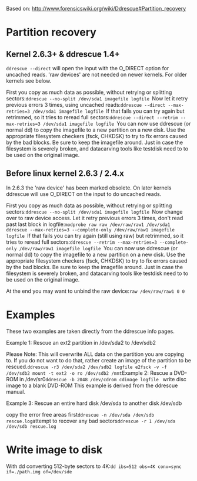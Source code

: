 Based on:
http://www.forensicswiki.org/wiki/Ddrescue#Partition_recovery

# Partition recovery

## Kernel 2.6.3+ & ddrescue 1.4+ 
`ddrescue --direct` will open the input with the O_DIRECT option for uncached reads. 'raw devices' are not needed on newer kernels. For older kernels see below.

First you copy as much data as possible, without retrying or splitting sectors:`
ddrescue --no-split /dev/sda1 imagefile logfile 
`Now let it retry previous errors 3 times, using uncached reads:`
ddrescue --direct --max-retries=3 /dev/sda1 imagefile logfile 
`If that fails you can try again but retrimmed, so it tries to reread full sectors:`
ddrescue --direct --retrim --max-retries=3 /dev/sda1 imagefile logfile 
`You can now use ddrescue (or normal dd) to copy the imagefile to a new partition on a new disk. Use the appropriate filesystem checkers (fsck, CHKDSK) to try to fix errors caused by the bad blocks. Be sure to keep the imagefile around. Just in case the filesystem is severely broken, and datacarving tools like testdisk need to to be used on the original image.

## Before linux kernel 2.6.3 / 2.4.x
In 2.6.3 the 'raw device' has been marked obsolete. On later kernels ddrescue will use O_DIRECT on the input to do uncached reads.

First you copy as much data as possible, without retrying or splitting sectors:`
ddrescue --no-split /dev/sda1 imagefile logfile 
`Now change over to raw device access. Let it retry previous errors 3 times, don't read past last block in logfile:`
modprobe raw
raw /dev/raw/raw1 /dev/sda1
ddrescue --max-retries=3 --complete-only /dev/raw/raw1 imagefile logfile 
`If that fails you can try again (still using raw) but retrimmed, so it tries to reread full sectors:`
ddrescue --retrim --max-retries=3 --complete-only /dev/raw/raw1 imagefile logfile 
`You can now use ddrescue (or normal dd) to copy the imagefile to a new partition on a new disk. Use the appropriate filesystem checkers (fsck, CHKDSK) to try to fix errors caused by the bad blocks. Be sure to keep the imagefile around. Just in case the filesystem is severely broken, and datacarving tools like testdisk need to to be used on the original image.

At the end you may want to unbind the raw device:`
raw /dev/raw/raw1 0 0 
`

# Examples
These two examples are taken directly from the ddrescue info pages.

Example 1: Rescue an ext2 partition in /dev/sda2 to /dev/sdb2

Please Note: This will overwrite ALL data on the partition you are copying to. If you do not want to do that, rather create an image of the partition to be rescued.`
ddrescue -r3 /dev/sda2 /dev/sdb2 logfile
e2fsck -v -f /dev/sdb2
mount -t ext2 -o ro /dev/sdb2 /mnt
`Example 2: Rescue a DVD-ROM in /dev/sr0`
ddrescue -b 2048 /dev/cdrom cdimage logfile 
`
write disc image to a blank DVD-ROM
This example is derived from the ddrescue manual.

Example 3: Rescue an entire hard disk /dev/sda to another disk /dev/sdb

copy the error free areas first`
ddrescue -n /dev/sda /dev/sdb rescue.log
`attempt to recover any bad sectors`
ddrescue -r 1 /dev/sda /dev/sdb rescue.log
`

# Write image to disk
With dd converting 512-byte sectors to 4K:`
dd ibs=512 obs=4K conv=sync if=./path.img of=/dev/sde
`
